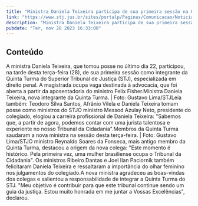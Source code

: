 ```yaml
---
title: "Ministra Daniela Teixeira participa de sua primeira sessão na Quinta Turma"
link: "https://www.stj.jus.br/sites/portalp/Paginas/Comunicacao/Noticias/2023/28112023-Ministra-Daniela-Teixeira-participa-de-sua-primeira-sessao-na-Quinta-Turma.aspx"
description: "Ministra Daniela Teixeira participa de sua primeira sessão na Quinta Turma"
pubdate: "Ter, nov 28 2023 16:33:00"
---
```


## Conteúdo

A ministra Daniela Teixeira, que tomou posse no último dia 22, participou, na tarde desta terça-feira (28), de sua primeira sessão como integrante da Quinta Turma do Superior Tribunal de Justiça (STJ), especializada em direito penal. A magistrada ocupa vaga destinada à advocacia, que foi aberta a partir da aposentadoria do ministro Felix Fisher.​​​​​​​​​Ministra Daniela Teixeira, nova integrante da Quinta Turma. | Foto: Gustavo Lima/STJ​Leia também: Teodoro Silva Santos, Afrânio Vilela e Daniela Teixeira tomam posse como ministros do STJO ministro Messod Azulay Neto, presidente do colegiado, elogiou a carreira profissional de Daniela Teixeira: "Sabemos que, a partir de agora, podemos contar com uma jurista talentosa e experiente no nosso Tribunal da Cidadania".​​​​​​​​​Membros da Quinta Turma saudaram a nova ministra na sessão desta terça-feira. | Foto: Gustavo Lima/STJ​O ministro Reynaldo Soares da Fonseca, mais antigo membro da Quinta Turma, destacou a origem da nova colega: "Este momento é histórico. Pela primeira vez, uma mulher brasiliense ocupa o Tribunal da Cidadania". Os ministros Ribeiro Dantas e Joel Ilan Paciornik também felicitaram Daniela Teixeira e ressaltaram a importância do olhar feminino nos julgamentos do colegiado.A nova ministra agradeceu as boas-vindas dos colegas e salientou a responsabilidade de integrar a Quinta Turma do STJ. "Meu objetivo é contribuir para que este tribunal continue sendo um guia da justiça. Estou muito honrada em me juntar a Vossas Excelências", declarou.
